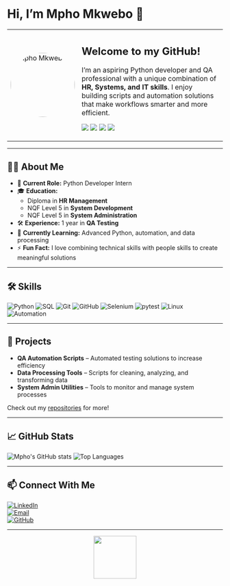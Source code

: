 # Hi, I’m Mpho Mkwebo 👋

<table>
<tr>
<td width="150">
  <img src="https://github.com/Mpho-Mukwevho.png" width="150" style="border-radius:50%;" alt="Mpho Mkwebo">
</td>
<td>
  <h2>Welcome to my GitHub!</h2>
  <p>I’m an aspiring Python developer and QA professional with a unique combination of <strong>HR, Systems, and IT skills</strong>. I enjoy building scripts and automation solutions that make workflows smarter and more efficient.</p>
  <p>
    <img src="https://img.shields.io/badge/Status-Intern-informational?style=flat&logo=github" />
    <img src="https://img.shields.io/badge/Python-3670A0?style=flat&logo=python&logoColor=white" />
    <img src="https://img.shields.io/badge/QA-Testing-blue?style=flat" />
    <img src="https://img.shields.io/badge/Automation-lightgrey?style=flat" />
  </p>
</td>
</tr>
</table>

---

## 👨‍💻 About Me

- 💼 **Current Role:** Python Developer Intern  
- 🎓 **Education:**  
  - Diploma in **HR Management**  
  - NQF Level 5 in **System Development**  
  - NQF Level 5 in **System Administration**  
- 🛠 **Experience:** 1 year in **QA Testing**  
- 🌱 **Currently Learning:** Advanced Python, automation, and data processing  
- ⚡ **Fun Fact:** I love combining technical skills with people skills to create meaningful solutions  

---

## 🛠 Skills

![Python](https://img.shields.io/badge/Python-3670A0?style=flat&logo=python&logoColor=white)
![SQL](https://img.shields.io/badge/SQL-4479A1?style=flat&logo=postgresql&logoColor=white)
![Git](https://img.shields.io/badge/Git-F05032?style=flat&logo=git&logoColor=white)
![GitHub](https://img.shields.io/badge/GitHub-181717?style=flat&logo=github&logoColor=white)
![Selenium](https://img.shields.io/badge/Selenium-43B02A?style=flat&logo=selenium&logoColor=white)
![pytest](https://img.shields.io/badge/pytest-FFD43B?style=flat&logo=pytest&logoColor=black)
![Linux](https://img.shields.io/badge/Linux-FCC624?style=flat&logo=linux&logoColor=black)
![Automation](https://img.shields.io/badge/Automation-blue)

---

## 📂 Projects

- **QA Automation Scripts** – Automated testing solutions to increase efficiency  
- **Data Processing Tools** – Scripts for cleaning, analyzing, and transforming data  
- **System Admin Utilities** – Tools to monitor and manage system processes  

Check out my [repositories](https://github.com/Mpho-Mukwevho?tab=repositories) for more!

---

## 📈 GitHub Stats

![Mpho's GitHub stats](https://github-readme-stats.vercel.app/api?username=Mpho-Mukwevho&show_icons=true&hide_title=true&count_private=true&theme=radical)
![Top Languages](https://github-readme-stats.vercel.app/api/top-langs/?username=Mpho-Mukwevho&hide=html&layout=compact&theme=radical)

---

## 📫 Connect With Me

[![LinkedIn](https://img.shields.io/badge/LinkedIn-0077B5?style=flat&logo=linkedin&logoColor=white)](https://www.linkedin.com/in/mpho-mkwebo-921290114/)  
[![Email](https://img.shields.io/badge/Email-D14836?style=flat&logo=gmail&logoColor=white)](mailto:Mbmkwebo@gmail.com)  
[![GitHub](https://img.shields.io/badge/GitHub-181717?style=flat&logo=github&logoColor=white)](https://github.com/Mpho-Mukwevho)

---

<p align="center">
  <img src="https://media.giphy.com/media/l0MYt5jPR6QX5pnqM/giphy.gif" width="100" />
</p>
